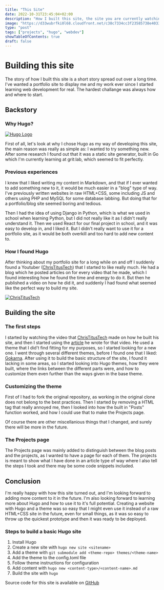 ```yaml
---
title: "This Site"
date: 2022-10-31T23:45:04+02:00
description: "How I built this site, the site you are currently watching."
image: "https://d33wubrfki0l68.cloudfront.net/c38c7334cc3f23585738e40334284fddcaf03d5e/2e17c/images/hugo-logo-wide.svg"
type: "post"
tags: ["projects", "hugo", "webdev"]
showTableOfContents: true
draft: false
---
```


# Building this site

The story of how I built this site is a short story spread out over a long time.
I've wanted a portfolio site to display me and my work ever since I started learning web development for real. The hardest challange was always how and where to start.

## Backstory

### Why Hugo?

[![Hugo Logo](https://d33wubrfki0l68.cloudfront.net/c38c7334cc3f23585738e40334284fddcaf03d5e/2e17c/images/hugo-logo-wide.svg)](https://www.gohugo.io/)

First of all, let's look at why I chose Hugo as my way of developing this site, the main reason was really as simple as: I wanted to try something new.
After some research I found out that it was a static site generator, built in Go which I'm currently learning at grit:lab, which seemed to fit perfectly.

### Previous experiences

I knew that I liked writing my content in Markdown, and that if I ever wanted to add something new to it, it would be much easier in a "blog" type of way.
I've previously written websites in raw HTML+CSS, some including JS and others using PHP and MySQL for some database labbing.
But doing that for a portfolio/blog site seemed boring and tedious.

Then I had the idea of using Django in Python, which is what we used in school when learning Python, but I did not really like it as I didn't really understand it.
Then we used React for our final project in school, and it was easy to develop in, and I liked it.
But I didn't really want to use it for a portfolio site, as it would be both overkill and too hard to add new content to.

### How I found Hugo

After thinking about my portfolio site for a long while on and off I suddenly found a Youtuber ([ChrisTitusTech](https://www.youtube.com/christitustech)) that I started to like really much.
He had a blog which he posted articles on for every video that he made, which I found interesting how he found the time and energy to do it.
But then he published a video on how he did it, and suddenly I had found what seemed like the perfect way to build my site.

[![ChrisTitusTech](https://christitus.com/images/2022-thumbs/stop-using-apt.jpg)](https://www.christitus.com)

## Building the site

### The first steps

I started by watching the video that [ChrisTitusTech](https://www.youtube.com/christitustech) made on how he built his site, and then I started using the [article](https://christitus.com/how-i-setup-my-website/) he wrote for that video.
He used a theme that I did't find fitting for my purposes, so I started looking for a new one.
I went through several different themes, before I found one that I liked: [Gokarna](https://themes.gohugo.io/gokarna/). After using it to build the basic structure of the site, I found it lacking in some areas, so I started looking into Hugo themes, how they were built, where the links between the different parts were, and how to customize them even further than the ways given in the base theme.

### Customizing the theme

First of I had to fork the original repository, as working in the original clone does not belong to the best practices.
Then I started by removing a HTML tag that really annoyed me, then I looked into how the built in "Posts" function worked, and how I could use that to make the Projects page.

Of course there are other miscellanious things that I changed, and surely there will be more in the future.

### The Projects page

The Projects page was mainly added to distinguish between the blog posts and the projects, as I wanted to have a page for each of them.
The projects is meant to show what I have done in an article type of way where I also tell the steps I took and there may be some code snippets included.

## Conclusion

I'm really happy with how this site turned out, and I'm looking forward to adding more content to it in the future.
I'm also looking forward to learning more about Hugo and how to use it to it's full potential.
Creating a website with Hugo and a theme was so easy that I might even use it instead of a raw HTML+CSS site in the future, even for small things, as it was so easy to throw up the quickest prototype and then it was ready to be deployed.

### Steps to build a basic Hugo site

1. Install Hugo
2. Create a new site with `hugo new site <sitename>`
3. Add a theme with `git submodule add <theme-repo> themes/<theme-name>`
4. Add the theme to the config.toml file
5. Follow theme instructions for configuration
6. Add content with `hugo new <content-type>/<content-name>.md`
7. Build the site with `hugo`

Source code for this site is available on [GitHub](https://www.github.com/october45/portfolio)
